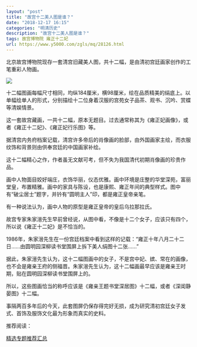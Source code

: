 ```yaml
---
layout: "post"
title: "故宫十二美人图是谁？"
date: "2018-12-17 16:15"
categories: "明清历史"
description: "故宫十二美人图是谁？"
tags: 故宫博物院 雍正十二妃
url: https://www.y5000.com/zgls/mq/28126.html
---
```






北京故宫博物院现存一套清宫旧藏美人图，共十二幅，是由清初宫廷画家创作的工笔重彩人物画。

![](https://img.y5000.com/uploads/allimg/180126/13-1P12611113BL.jpg)

十二幅图画每幅尺寸相同，均纵184厘米，横98厘米，绘在品质精美的绢底上。以单幅绘单人的形式，分别描绘十二位身着汉服的宫苑女子品茶、观书、沉吟、赏蝶等清娱情景。

这一套故宫藏画，一共十二幅，原本无题目。过去通常称其为《雍正妃画像》，或者《雍正十二妃》、《雍正妃行乐图》等。

据清宫内务府档案记载，清宫许多帝后的肖像画的脸部，由外国画家主绘，而衣服纹饰和背景则由供奉宫廷的中国画家补绘。

这十二幅精心之作，作者虽无文献可考，但不失为我国清代初期肖像画的珍贵作品。

画中人物面目姣好端庄，衣饰华丽，仪态优雅。画中环境是庄整的华堂深苑，富丽堂皇，布置精雅。画中的家具与陈设，也是康熙、雍正年间的典型样式。图中有“破尘居士”题字，并钤有“圆明主人”印，都是雍正皇帝亲笔。

有一种说法认为，画中人物的原型是雍正皇帝的皇后乌拉那拉氏。

故宫专家朱家溍先生早前曾经说，从图中看，不像是十二个女子，应该只有四个，所以说《雍正十二妃》是不恰当的。

1986年，朱家溍先生在一份宫廷档案中看到这样的记载：“雍正十年八月二十二日……由圆明园深柳读书堂围屏上拆下美人绢图十二张……”

据此，朱家溍先生认为，这十二幅图画中的女子，不是宫中妃、嫔、常在的画像，也不会是雍亲王府的侧福晋。朱家溍先生认为，这十二幅画最早应该是雍亲王时期，贴在圆明园深柳读书堂围屏上的。

所以，这些图画恰当的称呼应该是《雍亲王题书堂深居图》十二幅，或者《深闺静晏图》十二幅。

事隔两百多年后的今天，此套图屏仍保存得完好无损，成为研究清初宫廷女子发式、首饰及服饰文化最为形象而真实的史料。

推荐阅读：

[精选专题推荐汇总](https://www.y5000.com/whjc/wsbk/27323.html)
